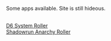 Some apps available. Site is still hideous.

<br /><a href="d6-system-roller.html">D6 System Roller</a>
<br /><a href="anarchy-roller.html">Shadowrun Anarchy Roller</a>